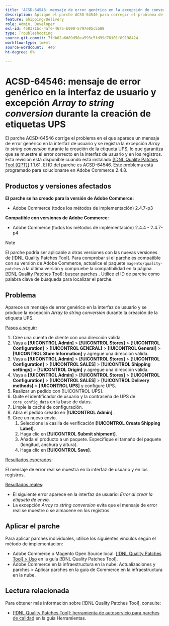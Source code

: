 ```yaml
---
title: 'ACSD-64546: mensaje de error genérico en la excepción de conversión de IU y matriz a cadena durante la creación de etiquetas UPS'
description: Aplique el parche ACSD-64546 para corregir el problema de Adobe Commerce donde aparece un mensaje de error genérico en la interfaz de usuario y la excepción de conversión de matriz a cadena se registra durante la creación de etiquetas UPS. El parche garantiza que se muestre el error correcto en la interfaz de usuario y en los registros.
feature: Shipping/Delivery
role: Admin, Developer
exl-id: 458371bc-4afe-4675-b090-5797e05c5b88
type: Troubleshooting
source-git-commit: 7fdb02a6d89d50ea593c5fd99d78101f89198424
workflow-type: tm+mt
source-wordcount: '446'
ht-degree: 0%

---
```


# ACSD-64546: mensaje de error genérico en la interfaz de usuario y excepción *Array to string conversion* durante la creación de etiquetas UPS

El parche ACSD-64546 corrige el problema en el que aparece un mensaje de error genérico en la interfaz de usuario y se registra la excepción *Array to string conversion* durante la creación de la etiqueta UPS, lo que garantiza que se muestre el error correcto en la interfaz de usuario y en los registros. Esta revisión está disponible cuando está instalado [[!DNL Quality Patches Tool (QPT)]](/help/tools/quality-patches-tool/quality-patches-tool-to-self-serve-quality-patches.md) 1.1.61. El ID del parche es ACSD-64546. Este problema está programado para solucionarse en Adobe Commerce 2.4.8.

## Productos y versiones afectados

**El parche se ha creado para la versión de Adobe Commerce:**
* Adobe Commerce (todos los métodos de implementación) 2.4.7-p3

**Compatible con versiones de Adobe Commerce:**
* Adobe Commerce (todos los métodos de implementación) 2.4.4 - 2.4.7-p4

>[!NOTE]
>
>El parche podría ser aplicable a otras versiones con las nuevas versiones de [!DNL Quality Patches Tool]. Para comprobar si el parche es compatible con su versión de Adobe Commerce, actualice el paquete `magento/quality-patches` a la última versión y compruebe la compatibilidad en la página [[!DNL Quality Patches Tool]: buscar parches ](https://experienceleague.adobe.com/tools/commerce-quality-patches/index.html?lang=es). Utilice el ID de parche como palabra clave de búsqueda para localizar el parche.

## Problema

Aparece un mensaje de error genérico en la interfaz de usuario y se produce la excepción *Array to string conversion* durante la creación de la etiqueta UPS.

<u>Pasos a seguir</u>:

1. Cree una cuenta de cliente con una dirección válida.
1. Vaya a **[!UICONTROL Admin]** > **[!UICONTROL Stores]** > **[!UICONTROL Configuration]** > **[!UICONTROL GENERAL]** > **[!UICONTROL General]** > **[!UICONTROL Store Information]** y agregue una dirección válida.
1. Vaya a **[!UICONTROL Admin]** > **[!UICONTROL Stores]** > **[!UICONTROL Configuration]** > **[!UICONTROL SALES]** > **[!UICONTROL Shipping settings]** > **[!UICONTROL Origin]** y agregue una dirección válida.
1. Vaya a **[!UICONTROL Admin]** > **[!UICONTROL Stores]** > **[!UICONTROL Configuration]** > **[!UICONTROL SALES]** > **[!UICONTROL Delivery methods]** > **[!UICONTROL UPS]** y configure UPS.
1. Realizar un pedido con [!UICONTROL UPS].
1. Quite el identificador de usuario y la contraseña de UPS de `core_config_data` en la base de datos.
1. Limpie la caché de configuración.
1. Abra el pedido creado en **[!UICONTROL Admin]**.
1. Cree un nuevo envío.
   1. Seleccione la casilla de verificación **[!UICONTROL Create Shipping Label]**.
   1. Haga clic en **[!UICONTROL Submit shipment]**.
   1. Añada el producto a un paquete. Especifique el tamaño del paquete (longitud, anchura y altura).
   1. Haga clic en **[!UICONTROL Save]**.

<u>Resultados esperados</u>:

El mensaje de error real se muestra en la interfaz de usuario y en los registros.

<u>Resultados reales</u>:

* El siguiente error aparece en la interfaz de usuario:
  *Error al crear la etiqueta de envío.*
* La excepción *Array to string conversion* evita que el mensaje de error real se muestre o se almacene en los registros.

## Aplicar el parche

Para aplicar parches individuales, utilice los siguientes vínculos según el método de implementación:
* Adobe Commerce o Magento Open Source local: [[!DNL Quality Patches Tool] > Uso](/help/tools/quality-patches-tool/usage.md) en la guía [!DNL Quality Patches Tool].
* Adobe Commerce en la infraestructura en la nube: Actualizaciones y parches > Aplicar parches en la guía de Commerce en la infraestructura en la nube.

## Lectura relacionada

Para obtener más información sobre [!DNL Quality Patches Tool], consulte:
* [[!DNL Quality Patches Tool]: herramienta de autoservicio para parches de calidad](/help/tools/quality-patches-tool/quality-patches-tool-to-self-serve-quality-patches.md) en la guía Herramientas.

